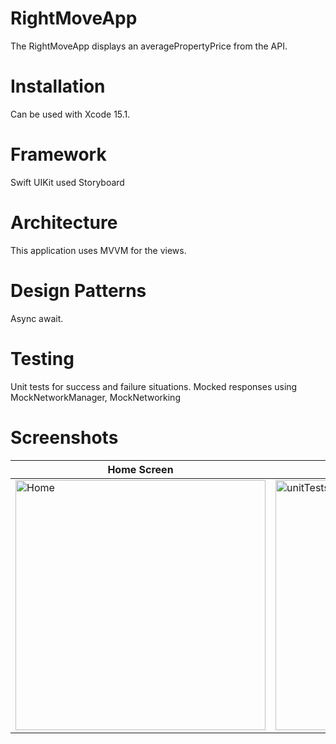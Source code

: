 # RightMoveApp
The RightMoveApp displays an averagePropertyPrice from the API.


# Installation
Can be used with Xcode 15.1.


# Framework
Swift UIKit used Storyboard


# Architecture
This application uses MVVM for the views.


# Design Patterns
Async await.


# Testing
Unit tests for success and failure situations. Mocked responses using MockNetworkManager, MockNetworking


# Screenshots

|Home Screen|Unit tests|
|---|---|
|<img width="400" alt="Home" src="https://github.com/sandhya-2/RightMoveChallenge/assets/15943310/f2d455ab-687c-4aac-9e5f-d645e7e61f0b">| <img width="400" alt="unitTests" src="https://github.com/sandhya-2/RightMoveChallenge/assets/15943310/3cb44526-68e9-45c9-b187-435a13e68116">|


